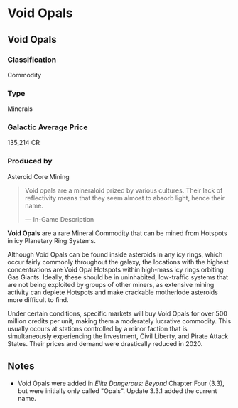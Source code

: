 # Void Opals
## Void Opals

### Classification

Commodity

### Type

Minerals

### Galactic Average Price

135,214 CR

### Produced by

Asteroid Core Mining

> 
> 
> Void opals are a mineraloid prized by various cultures. Their lack of reflectivity means that they seem almost to absorb light, hence their name.
> 
> 
> — In-Game Description
> 

**Void Opals** are a rare Mineral Commodity that can be mined from Hotspots in icy Planetary Ring Systems.

Although Void Opals can be found inside asteroids in any icy rings, which occur fairly commonly throughout the galaxy, the locations with the highest concentrations are Void Opal Hotspots within high-mass icy rings orbiting Gas Giants. Ideally, these should be in uninhabited, low-traffic systems that are not being exploited by groups of other miners, as extensive mining activity can deplete Hotspots and make crackable motherlode asteroids more difficult to find.

Under certain conditions, specific markets will buy Void Opals for over 500 million credits per unit, making them a moderately lucrative commodity. This usually occurs at stations controlled by a minor faction that is simultaneously experiencing the Investment, Civil Liberty, and Pirate Attack States. Their prices and demand were drastically reduced in 2020.

## Notes

- Void Opals were added in *Elite Dangerous: Beyond* Chapter Four (3.3), but were initially only called "Opals". Update 3.3.1 added the current name.
